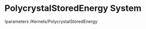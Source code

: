 <!-- MOOSE Documentation Stub: Remove this when content is added. -->

# PolycrystalStoredEnergy System
!parameters /Kernels/PolycrystalStoredEnergy

